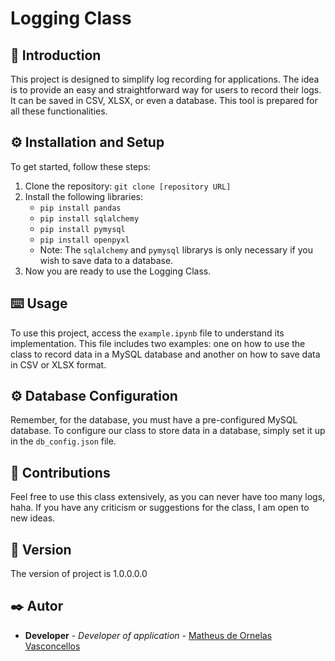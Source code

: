 # Logging Class

## 🎯 Introduction
This project is designed to simplify log recording for applications. The idea is to provide an easy and straightforward way for users to record their logs. It can be saved in CSV, XLSX, or even a database. This tool is prepared for all these functionalities.

## ⚙ Installation and Setup
To get started, follow these steps:
1. Clone the repository: `git clone [repository URL]`
2. Install the following libraries:
    - `pip install pandas`
    - `pip install sqlalchemy`
    - `pip install pymysql`
    - `pip install openpyxl`
    - Note: The `sqlalchemy` and `pymysql` librarys is only necessary if you wish to save data to a database.
3. Now you are ready to use the Logging Class.

## ⌨️ Usage
To use this project, access the `example.ipynb` file to understand its implementation. This file includes two examples: one on how to use the class to record data in a MySQL database and another on how to save data in CSV or XLSX format.

## ⚙ Database Configuration
Remember, for the database, you must have a pre-configured MySQL database. To configure our class to store data in a database, simply set it up in the `db_config.json` file.

## 🤝 Contributions
Feel free to use this class extensively, as you can never have too many logs, haha. If you have any criticism or suggestions for the class, I am open to new ideas.

## 📌 Version
The version of project is 1.0.0.0.0

## ✒️ Autor
* **Developer** - *Developer of application* - [Matheus de Ornelas Vasconcellos](https://github.com/MatheusOrnelas)